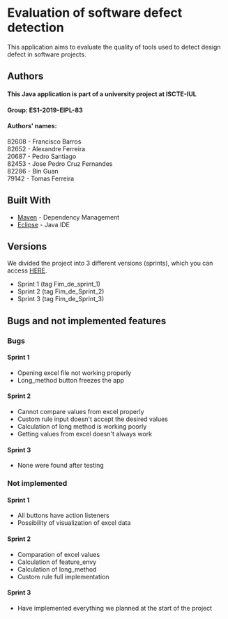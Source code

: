 # Evaluation of software defect detection
This application aims to evaluate the quality of tools used to detect design defect in software projects.  



## Authors

#### This Java application is part of a university project at ISCTE-IUL
#### Group: ES1-2019-EIPL-83
#### Authors' names:
82608 - Francisco Barros  
82652 - Alexandre Ferreira    
20687 - Pedro Santiago  
82453 - Jose Pedro Cruz Fernandes   
82286 - Bin Guan  
79142 - Tomas Ferreira  


## Built With
* [Maven](https://maven.apache.org/) - Dependency Management
* [Eclipse](https://www.eclipse.org/) - Java IDE



## Versions
We divided the project into 3 different versions (sprints), which you can access [HERE](https://github.com/fabsa-iscteiul/ES1-2019-EIPL-83/releases).  
* Sprint 1 (tag Fim_de_sprint_1)  
* Sprint 2 (tag Fim_de_Sprint_2)  
* Sprint 3 (tag Fim_de_Sprint_3)  


## Bugs and not implemented features
### Bugs
#### Sprint 1
* Opening excel file not working properly 
* Long_method button freezes the app  
#### Sprint 2
* Cannot compare values from excel properly  
* Custom rule input doesn't accept the desired values  
* Calculation of long method is working poorly  
* Getting values from excel doesn't always work  
#### Sprint 3
* None were found after testing
### Not implemented
#### Sprint 1  
* All buttons have action listeners  
* Possibility of visualization of excel data   
#### Sprint 2
* Comparation of excel values
* Calculation of feature_envy
* Calculation of long_method
* Custom rule full implementation  
#### Sprint 3
* Have implemented everything we planned at the start of the project

